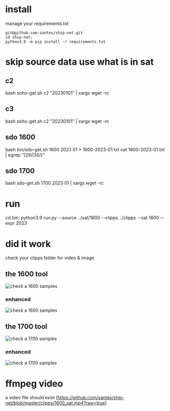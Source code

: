 # install

manage your requirements.txt
```
git@github.com:santex/ship-net.git
cd ship-net;
python3.9 -m pip install -r requirements.txt
```
# skip source data use what is in sat

## c2
bash soho-get.sh c2 "20230101" | xargs wget -rc

## c3

bash soho-get.sh c2 "20230101" | xargs wget -rc

## sdo 1600

bash  bin/sdo-get.sh 1600 2023 01 > 1600-2023-01.txt
cat 1600-2023-01.txt | egrep "(29/|30/)"

## sdo 1700

bash  sdo-get.sh 1700 2023 01  | xargs wget -rc


# run

cd bin;
python3.9 run.py --source ../sat/1600 --clipps ../clipps --sat 1600 --expr 2023



# did it work
check your clipps folder for video & image

## the 1600 tool
![check a 1600 samples](https://raw.githubusercontent.com/santex/ship-net/master/clipps/1600_sample.jpg)

### enhanced
![check a 1600 samples](https://raw.githubusercontent.com/santex/ship-net/master/clipps/1600_sample_enhanced.jpg)

## the 1700 tool
![check a 1700 samples](https://raw.githubusercontent.com/santex/ship-net/master/clipps/1700_sample.jpg)

### enhanced
![check a 1700 samples](https://raw.githubusercontent.com/santex/ship-net/master/clipps/1700_sample_enhanced.jpg)
# ffmpeg video

a video file should exist
[https://github.com/santex/ship-net/blob/master/clipps/1600_sat.mp4?raw=true]


